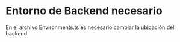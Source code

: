 # Entorno de Backend necesario
En el archivo Environments.ts es necesario cambiar la ubicación del backend.

